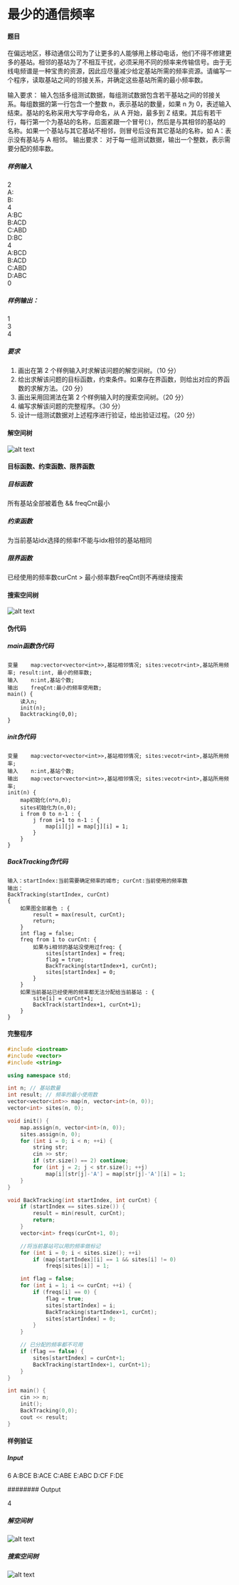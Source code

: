 # 最少的通信频率

#### 题目 

在偏远地区，移动通信公司为了让更多的人能够用上移动电话，他们不得不修建更多的基站。相邻的基站为了不相互干扰，必须采用不同的频率来传输信号。由于无线电频谱是一种宝贵的资源，因此应尽量减少给定基站所需的频率资源。请编写一个程序，读取基站之间的邻接关系，并确定这些基站所需的最小频率数。

输入要求：
输入包括多组测试数据，每组测试数据包含若干基站之间的邻接关系。每组数据的第一行包含一个整数 n，表示基站的数量，如果 n 为 0，表述输入结束。基站的名称采用大写字母命名，从 A 开始，最多到 Z 结束。其后有若干行，每行第一个为基站的名称，后面紧跟一个冒号(:)，然后是与其相邻的基站的名称。如果一个基站与其它基站不相邻，则冒号后没有其它基站的名称，如 A：表示没有基站与 A 相邻。
输出要求：
对于每一组测试数据，输出一个整数，表示需要分配的频率数。

##### 样例输入
2  
A:  
B:  
4  
A:BC  
B:ACD  
C:ABD  
D:BC  
4  
A:BCD  
B:ACD  
C:ABD  
D:ABC  
0  

##### 样例输出：

1  
3  
4  

##### 要求
1. 画出在第 2 个样例输入时求解该问题的解空间树。（10 分）
2. 给出求解该问题的目标函数，约束条件。如果存在界函数，则给出对应的界函数的求解方法。（20 分）
3. 画出采用回溯法在第 2 个样例输入时的搜索空间树。（20 分）
4. 编写求解该问题的完整程序。（30 分）
5. 设计一组测试数据对上述程序进行验证，给出验证过程。（20 分）

#### 解空间树

![alt text](pics/p1_solu_tree.png)

#### 目标函数、约束函数、限界函数

##### 目标函数

所有基站全部被着色 && freqCnt最小

##### 约束函数

为当前基站idx选择的频率f不能与idx相邻的基站相同

##### 限界函数

已经使用的频率数curCnt > 最小频率数FreqCnt则不再继续搜索

#### 搜索空间树

![alt text](pics/p1_sear_tree.png)

#### 伪代码

##### main函数伪代码

```
变量    map:vector<vector<int>>,基站相邻情况; sites:vecotr<int>,基站所用频率; result:int, 最小的频率数;
输入    n:int,基站个数; 
输出    freqCnt:最小的频率使用数;
main() {
    读入n;
    init(n);
    Backtracking(0,0);
}
```

##### init伪代码

```
变量    map:vector<vector<int>>,基站相邻情况; sites:vecotr<int>,基站所用频率;
输入    n:int,基站个数; 
输出    map:vector<vector<int>>,基站相邻情况; sites:vecotr<int>,基站所用频率;
init(n) {
    map初始化(n*n,0);
    sites初始化为(n,0);
    i from 0 to n-1 : {
        j from i+1 to n-1 : {
            map[i][j] = map[j][i] = 1;
        }
    }
}
```

##### BackTracking伪代码

```
输入：startIndex:当前需要确定频率的城市; curCnt:当前使用的频率数
输出：
BackTracking(startIndex, curCnt)
{
    如果图全部着色 : {
        result = max(result, curCnt);
        return;
    }
    int flag = false;
    freq from 1 to curCnt: {
        如果与i相邻的基站没使用过freq: {
            sites[startIndex] = freq;
            flag = true;
            BackTracking(startIndex+1, curCnt);
            sites[startIndex] = 0;
        }
    }
    如果当前基站已经使用的频率都无法分配给当前基站 : {
        site[i] = curCnt+1;
        BackTrack(startIndex+1, curCnt+1);
    }
}
```

#### 完整程序

```cpp
#include <iostream>
#include <vector>
#include <string>

using namespace std;

int n; // 基站数量
int result; // 频率的最小使用数
vector<vector<int>> map(n, vector<int>(n, 0));
vector<int> sites(n, 0);

void init() {
    map.assign(n, vector<int>(n, 0));
    sites.assign(n, 0);
    for (int i = 0; i < n; ++i) {
        string str;
        cin >> str;
        if (str.size() == 2) continue;
        for (int j = 2; j < str.size(); ++j) 
            map[i][str[j]-'A'] = map[str[j]-'A'][i] = 1;
    }
}

void BackTracking(int startIndex, int curCnt) {
    if (startIndex == sites.size()) {
        result = min(result, curCnt);
        return;
    }
    vector<int> freqs(curCnt+1, 0);

    //将当前基站可以用的频率做标记
    for (int i = 0; i < sites.size(); ++i) 
        if (map[startIndex][i] == 1 && sites[i] != 0)
            freqs[sites[i]] = 1;

    int flag = false;
    for (int i = 1; i <= curCnt; ++i) {
        if (freqs[i] == 0) {
            flag = true;
            sites[startIndex] = i;
            BackTracking(startIndex+1, curCnt);
            sites[startIndex] = 0;
        }
    }

    // 已分配的频率都不可用
    if (flag == false) {
        sites[startIndex] = curCnt+1;
        BackTracking(startIndex+1, curCnt+1);
    }
}

int main() {
    cin >> n;
    init();
    BackTracking(0,0);
    cout << result;
}
```

#### 样例验证

##### Input

6
A:BCE
B:ACE
C:ABE
E:ABC
D:CF
F:DE



######## Output

4

##### 解空间树

![alt text](pics/p1_sample_solu_tree.png)

##### 搜索空间树

![alt text](pics/p1_sample_sear_tree.png)